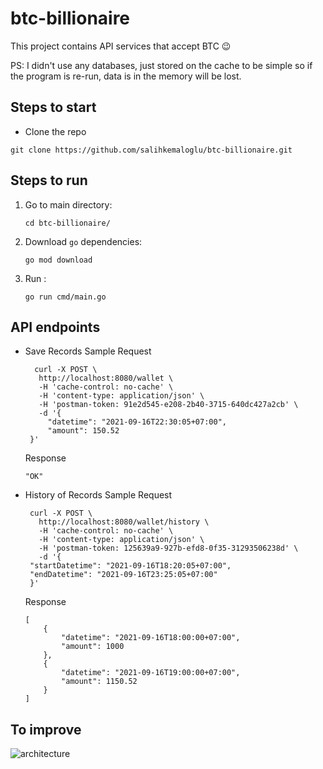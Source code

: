 # btc-billionaire

This project contains API services that accept BTC :wink:

PS: I didn't use any databases, just stored on the cache to be simple so if the program is re-run, data is in the memory will be lost.
## Steps to start

-  Clone the repo
  ```
  git clone https://github.com/salihkemaloglu/btc-billionaire.git
   ```
 
## Steps to run

1. Go to main directory:
   ```
   cd btc-billionaire/
   ```
2. Download `go` dependencies:
   ```
   go mod download
   ```
3. Run :
   ```
   go run cmd/main.go
   ```
 ## API endpoints
 - Save Records Sample Request
     ```
       curl -X POST \
        http://localhost:8080/wallet \
        -H 'cache-control: no-cache' \
        -H 'content-type: application/json' \
        -H 'postman-token: 91e2d545-e208-2b40-3715-640dc427a2cb' \
        -d '{
          "datetime": "2021-09-16T22:30:05+07:00",
          "amount": 150.52
      }'
     ```
    Response
   ```
   "OK"
   ```
  - History of Records Sample Request
     ```
      curl -X POST \
        http://localhost:8080/wallet/history \
        -H 'cache-control: no-cache' \
        -H 'content-type: application/json' \
        -H 'postman-token: 125639a9-927b-efd8-0f35-31293506238d' \
        -d '{
      "startDatetime": "2021-09-16T18:20:05+07:00",
      "endDatetime": "2021-09-16T23:25:05+07:00"
      }'
     ```
    Response
    ```
    [
        {
            "datetime": "2021-09-16T18:00:00+07:00",
            "amount": 1000
        },
        {
            "datetime": "2021-09-16T19:00:00+07:00",
            "amount": 1150.52
        }
    ]

## To improve
![architecture](https://freepngimg.com/thumb/street_fighter/35134-8-street-fighter-ii-image.png)